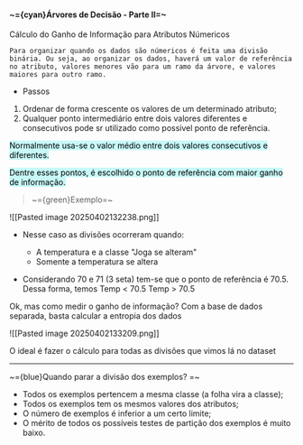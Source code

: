 #### ~={cyan}Árvores de Decisão - Parte II=~

Cálculo do Ganho de Informação para Atributos Númericos

	Para organizar quando os dados são númericos é feita uma divisão binária. Ou seja, ao organizar os dados, haverá um valor de referência no atributo, valores menores vão para um ramo da árvore, e valores maiores para outro ramo.

-  Passos 

1. Ordenar de forma crescente os valores de um determinado atributo;
2. Qualquer ponto intermediário entre dois valores diferentes e consecutivos pode sr utilizado como possivel ponto de referência.

<mark style="background: #ABF7F7A6;">Normalmente usa-se o valor médio entre dois valores consecutivos e diferentes.</mark>

<mark style="background: #ABF7F7A6;">Dentre esses pontos, é escolhido o ponto de referência com maior ganho de informação.</mark>

> ~={green}Exemplo=~

![[Pasted image 20250402132238.png]]

- Nesse caso as divisões ocorreram quando:
	-  A temperatura e a classe "Joga se alteram"
	-  Somente a temperatura se altera
	
-  Considerando 70 e 71 (3 seta) tem-se que o ponto de referência é 70.5. Dessa forma, temos
	Temp < 70.5
	Temp > 70.5

Ok, mas como medir o ganho de informação?
	Com a base de dados separada, basta calcular a entropia dos dados

![[Pasted image 20250402133209.png]]

O ideal é fazer o cálculo para todas as divisões que vimos lá no dataset

---

~={blue}Quando parar a divisão dos exemplos?
=~
-  Todos os exemplos pertencem a mesma classe (a folha vira a classe);
-  Todos os exemplos tem os mesmos valores dos atributos;
-  O número de exemplos é inferior a um certo limite;
-  O mérito de todos os possíveis testes de partição dos exemplos é muito baixo.































